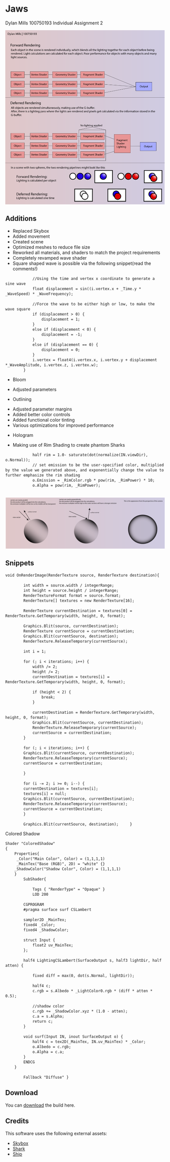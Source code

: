 
# Jaws
 
 Dylan Mills 100750193
 Individual Assignment 2


![Rendering](https://raw.githubusercontent.com/DylanMills/Jaws/main/Images/RenderingDiagram.png)

## Additions


* Replaced Skybox
* Added movement
* Created scene
* Optimized meshes to reduce file size
* Reworked all materials, and shaders to match the project requirements
* Completely revamped wave shader
* Square shaped wave is possible via the following snippet(read the comments!)
```        void vert(inout appdata_full i) {
            //Using the time and vertex x coordinate to generate a sine wave
            float displacement = sin((i.vertex.x + _Time.y * _WaveSpeed) * _WaveFrequency); 
       
            //Force the wave to be either high or low, to make the wave square
            if (displacement > 0) {
                displacement = 1;
            }
            else if (displacement < 0) {
                displacement = -1;
            }
            else if (displacement == 0) {
                displacement = 0;
            }
            i.vertex = float4(i.vertex.x, i.vertex.y + displacement *_WaveAmplitude, i.vertex.z, i.vertex.w);
        }

```
        
* Bloom
-  Adjusted parameters
* Outlining
-  Adjusted parameter margins
-  Added better color controls
-  Added functional color tinting
-  Various optimizations for improved performance
* Hologram
- Making use of Rim Shading to create phantom Sharks
```         //get the dot product between the view direction and the surface normal, to create a value betwen 0 and 1
            half rim = 1.0- saturate(dot(normalize(IN.viewDir), o.Normal));
            // set emission to be the user-specified color, multiplied by the value we generated above, and exponentially change the value to further emphasize the rim shading 
            o.Emission = _RimColor.rgb * pow(rim, _RimPower) * 10;
            o.Alpha = pow(rim, _RimPower);
            
```
![Rendering](https://raw.githubusercontent.com/DylanMills/Jaws/main/Images/RimDiagram.png)

## Snippets
```
void OnRenderImage(RenderTexture source, RenderTexture destination){ 
 
        int width = source.width / integerRange;
        int height = source.height / integerRange;
        RenderTextureFormat format = source.format;
        RenderTexture[] textures = new RenderTexture[16]; 
 
        RenderTexture currentDestination = textures[0] = RenderTexture.GetTemporary(width, height, 0, format); 
 
        Graphics.Blit(source, currentDestination); 
        RenderTexture currentSource = currentDestination; 
        Graphics.Blit(currentSource, destination);
        RenderTexture.ReleaseTemporary(currentSource);

        int i = 1;

        for (; i < iterations; i++) {
            width /= 2;
            height /= 2; 
            currentDestination = textures[i] = RenderTexture.GetTemporary(width, height, 0, format); 

            if (height < 2) {
                break; 
            } 

            currentDestination = RenderTexture.GetTemporary(width, height, 0, format); 
            Graphics.Blit(currentSource, currentDestination); 
            RenderTexture.ReleaseTemporary(currentSource);
            currentSource = currentDestination; 
        } 
 
        for (; i < iterations; i++) {
        Graphics.Blit(currentSource, currentDestination); 
        RenderTexture.ReleaseTemporary(currentSource);
        currentSource = currentDestination; 
 
        } 
 
        for (i -= 2; i >= 0; i--) {
        currentDestination = textures[i];
        textures[i] = null; 
        Graphics.Blit(currentSource, currentDestination); 
        RenderTexture.ReleaseTemporary(currentSource);
        currentSource = currentDestination; 
        } 
 
        Graphics.Blit(currentSource, destination);     } 
```
Colored Shadow
```
Shader "ColoredShadow" 
{ 
    Properties{ 
     _Color("Main Color", Color) = (1,1,1,1) 
     _MainTex("Base (RGB)", 2D) = "white" {} 
    _ShadowColor("Shadow Color", Color) = (1,1,1,1) 
    } 
        SubShader{ 
 
            Tags { "RenderType" = "Opaque" } 
            LOD 200 
 
        CGPROGRAM 
        #pragma surface surf CSLambert 
 
        sampler2D _MainTex;         
        fixed4 _Color;         
        fixed4 _ShadowColor; 
 
        struct Input { 
            float2 uv_MainTex; 
        }; 
 
        half4 LightingCSLambert(SurfaceOutput s, half3 lightDir, half atten) { 
 
            fixed diff = max(0, dot(s.Normal, lightDir)); 
 
            half4 c; 
            c.rgb = s.Albedo * _LightColor0.rgb * (diff * atten * 0.5); 
 
            //shadow color 
            c.rgb += _ShadowColor.xyz * (1.0 - atten); 
            c.a = s.Alpha;
            return c; 
        } 
 
        void surf(Input IN, inout SurfaceOutput o) {
            half4 c = tex2D(_MainTex, IN.uv_MainTex) * _Color; 
            o.Albedo = c.rgb; 
            o.Alpha = c.a; 
        } 
        ENDCG 
    } 
 
        Fallback "Diffuse" } 

  ```
## Download

You can [download](https://github.com/DylanMills/Jaws/releases/tag/beta) the build here.


## Credits

This software uses the following external assets:

- [Skybox](https://assetstore.unity.com/packages/2d/textures-materials/sky/skybox-series-free-103633)
- [Shark](https://www.cgtrader.com/items/24982/download-page)
- [Ship](https://www.cgtrader.com/items/2712314/download-page)